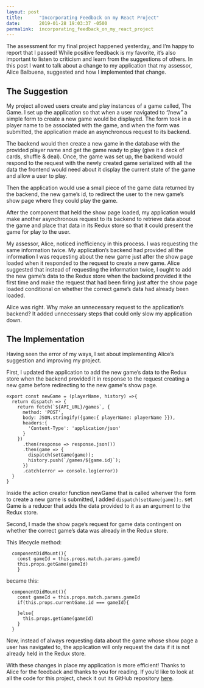 ```yaml
---
layout: post
title:      "Incorporating Feedback on my React Project"
date:       2019-01-28 19:03:37 -0500
permalink:  incorporating_feedback_on_my_react_project
---
```



The assessment for my final project happened yesterday, and I’m happy to report that I passed!  While positive feedback is my favorite, it’s also important to listen to criticism and learn from the suggestions of others.   In this post I want to talk about a change to my application that my assessor, Alice Balbuena, suggested and how I implemented that change. 

## The Suggestion
My project allowed users create and play instances of a game called, The Game.  I set up the application so that when a user navigated to “/new” a simple form to create a new game would be displayed.  The form took in a player name to be associated with the game, and when the form was submitted, the application made an asynchronous request to its backend.  

The backend would then create a new game in the database with the provided player name and get the game ready to play (give it a deck of cards, shuffle & deal). Once, the game was set up, the backend would respond to the request with the newly created game serialized with all the data the frontend would need about it display the current state of the game and allow a user to play. 

Then the application would use a small piece of the game data returned by the backend, the new game’s id, to redirect the user to the new game’s show page where they could play the game. 

After the component that held the show page loaded, my application would make another asynchronous request to its backend to retrieve data about the game and place that data in its Redux store so that it could present the game for play to the user. 

My assessor, Alice, noticed inefficiency in this process. I was requesting the same information twice.  My application’s backend had provided all the information I was requesting about the new game just after the show page loaded when it responded to the request to create a new game.  Alice suggested that instead of requesting the information twice, I ought to add the new game’s data to the Redux store when the backend provided it the first time and make the request that had been firing just after the show page loaded conditional on whether the correct game’s data had already been loaded.  

Alice was right.  Why make an unnecessary request to the application’s backend? It added unnecessary steps that could only slow my application down. 

## The Implementation
Having seen the error of my ways, I set about implementing Alice’s suggestion and improving my project. 

First, I updated the application to add the new game’s data to the Redux store when the backend provided it in response to the request creating a new game before redirecting to the new game's show page. 

```
export const newGame = (playerName, history) =>{
  return dispatch => {
    return fetch(`${API_URL}/games`, {
      method: 'POST',
      body: JSON.stringify({game:{ playerName: playerName }}),
      headers:{
        'Content-Type': 'application/json'
      }
    })
      .then(response => response.json())
      .then(game => {
        dispatch(setGame(game));
        history.push(`/games/${game.id}`);
      })
      .catch(error => console.log(error))
  }
}
```

Inside the action creator function newGame that is called whenver the form to create a new game is submitted, I added `dispatch(setGame(game));`.  set Game is a reducer that adds the data provided to it as an argument to the Redux store. 

Second, I made the show page’s request for game data contingent on whether the correct game’s data was already in the Redux store. 

This lifecycle method:

```
  componentDidMount(){
    const gameId = this.props.match.params.gameId
    this.props.getGame(gameId)
	}
```

became this:

```
  componentDidMount(){
    const gameId = this.props.match.params.gameId
    if(this.props.currentGame.id === gameId){

    }else{
      this.props.getGame(gameId)
    }
  }
```

Now, instead of always requesting data about the game whose show page a user has navigated to, the application will only request the data if it is not already held in the Redux store.  

With these changes in place my application is more efficient!  Thanks to Alice for the feedback and thanks to you for reading. If you’d like to look at all the code for this project, check it out its GitHub repository [here](https://github.com/sgibson47/play-the-game). 


